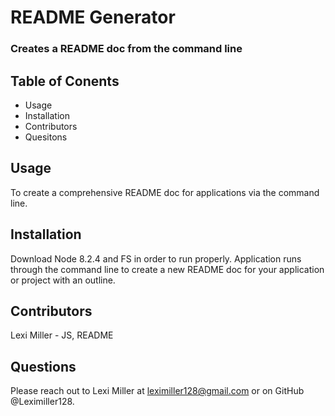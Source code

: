 # README Generator

### Creates a README doc from the command line

## Table of Conents

- Usage
- Installation
- Contributors
- Quesitons

## Usage

To create a comprehensive README doc for applications via the command line.

## Installation

Download Node 8.2.4 and FS in order to run properly. Application runs through the command line to create a new README doc for your application or project with an outline.

## Contributors

Lexi Miller - JS, README

## Questions

Please reach out to Lexi Miller at leximiller128@gmail.com or on GitHub @Leximiller128.
